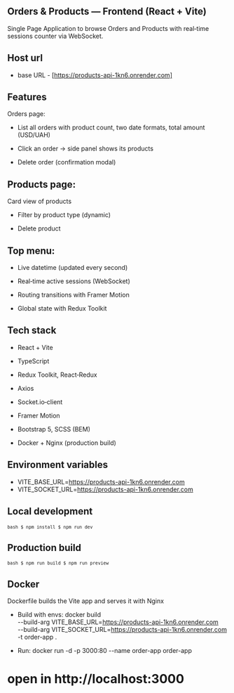 ## Orders & Products — Frontend (React + Vite)

Single Page Application to browse Orders and Products with real‑time sessions counter via WebSocket.

## Host url

- base URL - [https://products-api-1kn6.onrender.com]

## Features

Orders page:

- List all orders with product count, two date formats, total amount (USD/UAH)

- Click an order → side panel shows its products

- Delete order (confirmation modal)

## Products page:

Card view of products

- Filter by product type (dynamic)

- Delete product

## Top menu:

- Live datetime (updated every second)

- Real‑time active sessions (WebSocket)

- Routing transitions with Framer Motion

- Global state with Redux Toolkit

## Tech stack

- React + Vite

- TypeScript

- Redux Toolkit, React‑Redux

- Axios

- Socket.io‑client

- Framer Motion

- Bootstrap 5, SCSS (BEM)

- Docker + Nginx (production build)

## Environment variables

- VITE_BASE_URL=https://products-api-1kn6.onrender.com
- VITE_SOCKET_URL=https://products-api-1kn6.onrender.com

## Local development

<code>`bash $ npm install $ npm run dev `</code>

## Production build

<code>`bash $ npm run build $ npm run preview `</code>

## Docker

Dockerfile builds the Vite app and serves it with Nginx

- Build with envs:
  docker build \
   --build-arg VITE_BASE_URL=https://products-api-1kn6.onrender.com \
   --build-arg VITE_SOCKET_URL=https://products-api-1kn6.onrender.com \
   -t order-app .

- Run:
  docker run -d -p 3000:80 --name order-app order-app

# open in http://localhost:3000
